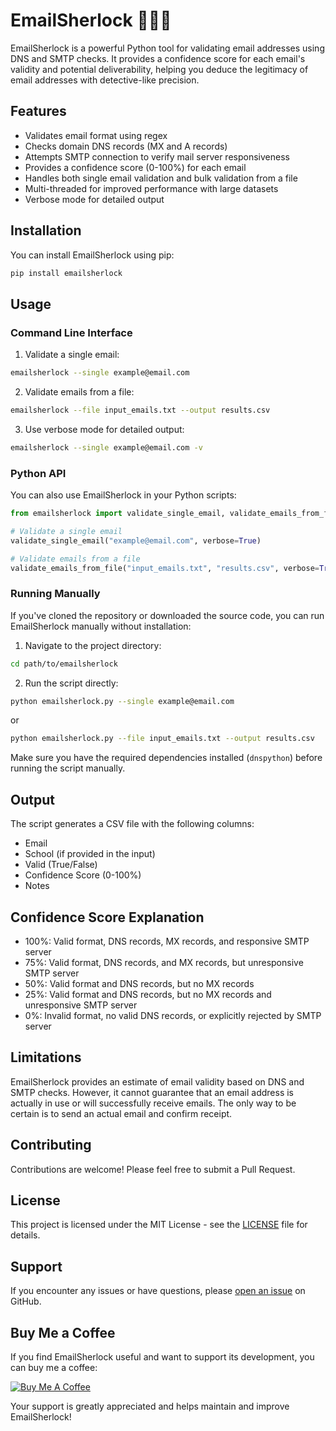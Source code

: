 # EmailSherlock 🕵️‍♂️📧

EmailSherlock is a powerful Python tool for validating email addresses using DNS and SMTP checks. It provides a confidence score for each email's validity and potential deliverability, helping you deduce the legitimacy of email addresses with detective-like precision.

## Features

- Validates email format using regex
- Checks domain DNS records (MX and A records)
- Attempts SMTP connection to verify mail server responsiveness
- Provides a confidence score (0-100%) for each email
- Handles both single email validation and bulk validation from a file
- Multi-threaded for improved performance with large datasets
- Verbose mode for detailed output

## Installation

You can install EmailSherlock using pip:

```bash
pip install emailsherlock
```

## Usage

### Command Line Interface

1. Validate a single email:

```bash
emailsherlock --single example@email.com
```

2. Validate emails from a file:

```bash
emailsherlock --file input_emails.txt --output results.csv
```

3. Use verbose mode for detailed output:

```bash
emailsherlock --single example@email.com -v
```

### Python API

You can also use EmailSherlock in your Python scripts:

```python
from emailsherlock import validate_single_email, validate_emails_from_file

# Validate a single email
validate_single_email("example@email.com", verbose=True)

# Validate emails from a file
validate_emails_from_file("input_emails.txt", "results.csv", verbose=True)
```

### Running Manually

If you've cloned the repository or downloaded the source code, you can run EmailSherlock manually without installation:

1. Navigate to the project directory:

```bash
cd path/to/emailsherlock
```

2. Run the script directly:

```bash
python emailsherlock.py --single example@email.com
```

or

```bash
python emailsherlock.py --file input_emails.txt --output results.csv
```

Make sure you have the required dependencies installed (`dnspython`) before running the script manually.

## Output

The script generates a CSV file with the following columns:
- Email
- School (if provided in the input)
- Valid (True/False)
- Confidence Score (0-100%)
- Notes

## Confidence Score Explanation

- 100%: Valid format, DNS records, MX records, and responsive SMTP server
- 75%: Valid format, DNS records, and MX records, but unresponsive SMTP server
- 50%: Valid format and DNS records, but no MX records
- 25%: Valid format and DNS records, but no MX records and unresponsive SMTP server
- 0%: Invalid format, no valid DNS records, or explicitly rejected by SMTP server

## Limitations

EmailSherlock provides an estimate of email validity based on DNS and SMTP checks. However, it cannot guarantee that an email address is actually in use or will successfully receive emails. The only way to be certain is to send an actual email and confirm receipt.

## Contributing

Contributions are welcome! Please feel free to submit a Pull Request.

## License

This project is licensed under the MIT License - see the [LICENSE](LICENSE) file for details.

## Support

If you encounter any issues or have questions, please [open an issue](https://github.com/asimd/emailsherlock/issues) on GitHub.

## Buy Me a Coffee

If you find EmailSherlock useful and want to support its development, you can buy me a coffee:

[![Buy Me A Coffee](https://www.buymeacoffee.com/assets/img/custom_images/orange_img.png)](https://www.buymeacoffee.com/asimd)

Your support is greatly appreciated and helps maintain and improve EmailSherlock!